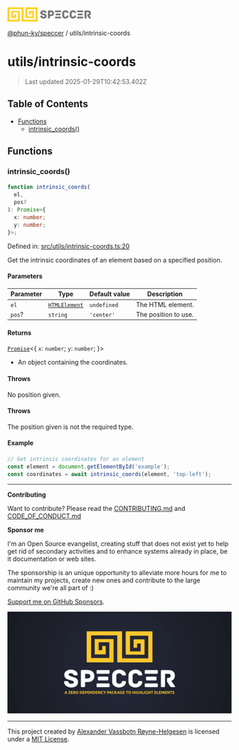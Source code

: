 <div>
  <img alt="SPECCER logo" src="https://raw.githubusercontent.com/phun-ky/speccer/main/public/logo-speccer-horizontal-colored-package.svg?raw=true" style="max-height:32px;" />
</div>

[@phun-ky/speccer](../README.md) / utils/intrinsic-coords

# utils/intrinsic-coords

> Last updated 2025-01-29T10:42:53.402Z

## Table of Contents

- [Functions](#functions)
  - [intrinsic_coords()](#intrinsic_coords)

## Functions

### intrinsic_coords()

```ts
function intrinsic_coords(
  el,
  pos?
): Promise<{
  x: number;
  y: number;
}>;
```

Defined in: [src/utils/intrinsic-coords.ts:20](https://github.com/phun-ky/speccer/blob/main/src/utils/intrinsic-coords.ts#L20)

Get the intrinsic coordinates of an element based on a specified position.

#### Parameters

| Parameter | Type                                                                    | Default value | Description          |
| --------- | ----------------------------------------------------------------------- | ------------- | -------------------- |
| `el`      | [`HTMLElement`](https://developer.mozilla.org/docs/Web/API/HTMLElement) | `undefined`   | The HTML element.    |
| `pos`?    | `string`                                                                | `'center'`    | The position to use. |

#### Returns

[`Promise`](https://developer.mozilla.org/docs/Web/JavaScript/Reference/Global_Objects/Promise)\<\{
`x`: `number`;
`y`: `number`;
}>

- An object containing the coordinates.

#### Throws

No position given.

#### Throws

The position given is not the required type.

#### Example

```ts
// Get intrinsic coordinates for an element
const element = document.getElementById('example');
const coordinates = await intrinsic_coords(element, 'top-left');
```

---

**Contributing**

Want to contribute? Please read the [CONTRIBUTING.md](https://github.com/phun-ky/speccer/blob/main/CONTRIBUTING.md) and [CODE_OF_CONDUCT.md](https://github.com/phun-ky/speccer/blob/main/CODE_OF_CONDUCT.md)

**Sponsor me**

I'm an Open Source evangelist, creating stuff that does not exist yet to help get rid of secondary activities and to enhance systems already in place, be it documentation or web sites.

The sponsorship is an unique opportunity to alleviate more hours for me to maintain my projects, create new ones and contribute to the large community we're all part of :)

[Support me on GitHub Sponsors](https://github.com/sponsors/phun-ky).

![Speccer banner, with logo and slogan: A zero dependency package to annotate or highlight elements](https://github.com/phun-ky/speccer/blob/main/public/speccer-banner.png?raw=true)

---

This project created by [Alexander Vassbotn Røyne-Helgesen](http://phun-ky.net) is licensed under a [MIT License](https://choosealicense.com/licenses/mit/).

